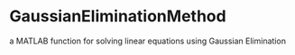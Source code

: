 # GaussianEliminationMethod
a MATLAB function for solving linear equations using Gaussian Elimination
